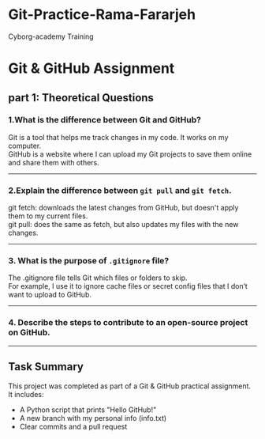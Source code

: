 # Git-Practice-Rama-Fararjeh
Cyborg-academy Training

# Git & GitHub Assignment
## part 1: Theoretical Questions

### 1.What is the difference between Git and GitHub?
Git is a tool that helps me track changes in my code. It works on my computer.  
GitHub is a website where I can upload my Git projects to save them online and share them with others.

------------------------------

### 2.Explain the difference between `git pull` and `git fetch`.
git fetch:  downloads the latest changes from GitHub, but doesn't apply them to my current files.  
git pull: does the same as fetch, but also updates my files with the new changes.

------------------------------

### 3. What is the purpose of `.gitignore` file?
The .gitignore file tells Git which files or folders to skip.  
For example, I use it to ignore cache files or secret config files that I don’t want to upload to GitHub.

------------------------------
### 4. Describe the steps to contribute to an open-source project on GitHub.







-----------------------------

## Task Summary

This project was completed as part of a Git & GitHub practical assignment.  
It includes:
- A Python script that prints "Hello GitHub!"
- A new branch with my personal info (info.txt)
- Clear commits and a pull request
